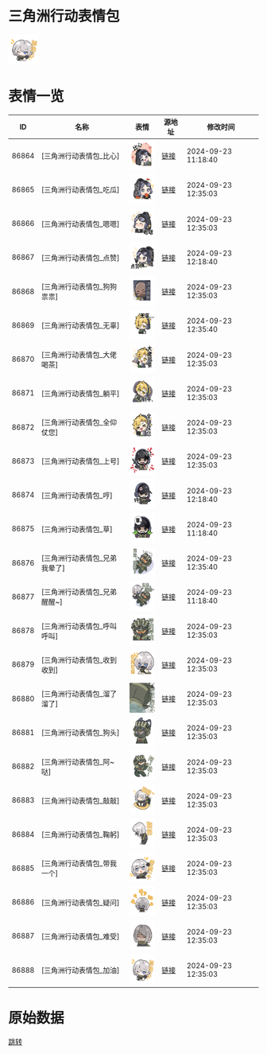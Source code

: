 # 三角洲行动表情包

<img src="./cover.png" height="60" alt="cover" />

# 表情一览

|ID|名称|表情|源地址|修改时间|
|----|----|----|----|----|
|86864|[三角洲行动表情包_比心]|<img src="./pic/086864_%5B三角洲行动表情包_比心%5D.png" height="60" alt="比心"/>|[链接](https://i0.hdslb.com/bfs/emote/c9dc345b7674e6e4e5161b6ee635ced6eef67ac7.png)|2024-09-23 11:18:40|
|86865|[三角洲行动表情包_吃瓜]|<img src="./pic/086865_%5B三角洲行动表情包_吃瓜%5D.png" height="60" alt="吃瓜"/>|[链接](https://i0.hdslb.com/bfs/emote/702ce73c1f1229dc8f5d5e3f7c0d13fcd0b693e4.png)|2024-09-23 12:35:03|
|86866|[三角洲行动表情包_嗯嗯]|<img src="./pic/086866_%5B三角洲行动表情包_嗯嗯%5D.png" height="60" alt="嗯嗯"/>|[链接](https://i0.hdslb.com/bfs/emote/2b0971bf2273d4bd8d756411e5a7e02bcee6ea8f.png)|2024-09-23 12:35:03|
|86867|[三角洲行动表情包_点赞]|<img src="./pic/086867_%5B三角洲行动表情包_点赞%5D.png" height="60" alt="点赞"/>|[链接](https://i0.hdslb.com/bfs/emote/f7a9edd17440a910243f35a067cb915e745b32b4.png)|2024-09-23 12:18:40|
|86868|[三角洲行动表情包_狗狗祟祟]|<img src="./pic/086868_%5B三角洲行动表情包_狗狗祟祟%5D.png" height="60" alt="狗狗祟祟"/>|[链接](https://i0.hdslb.com/bfs/emote/5c16501f7e68474a72facd23ea76e63ed09b988a.png)|2024-09-23 12:35:03|
|86869|[三角洲行动表情包_无辜]|<img src="./pic/086869_%5B三角洲行动表情包_无辜%5D.png" height="60" alt="无辜"/>|[链接](https://i0.hdslb.com/bfs/emote/51d27bcb37d1d56ac98e580fbba1aa4865cccb93.png)|2024-09-23 12:35:40|
|86870|[三角洲行动表情包_大佬喝茶]|<img src="./pic/086870_%5B三角洲行动表情包_大佬喝茶%5D.png" height="60" alt="大佬喝茶"/>|[链接](https://i0.hdslb.com/bfs/emote/a820162ccffa104e5ea374cc28fba55da2e12c6e.png)|2024-09-23 12:35:03|
|86871|[三角洲行动表情包_躺平]|<img src="./pic/086871_%5B三角洲行动表情包_躺平%5D.png" height="60" alt="躺平"/>|[链接](https://i0.hdslb.com/bfs/emote/513502b18a8655ff18d3ba8c77c4ae6197cea78e.png)|2024-09-23 12:35:03|
|86872|[三角洲行动表情包_全仰仗您]|<img src="./pic/086872_%5B三角洲行动表情包_全仰仗您%5D.png" height="60" alt="全仰仗您"/>|[链接](https://i0.hdslb.com/bfs/emote/2692c6625bc61612aa8d62d5332ec9791b4422b6.png)|2024-09-23 12:35:03|
|86873|[三角洲行动表情包_上号]|<img src="./pic/086873_%5B三角洲行动表情包_上号%5D.png" height="60" alt="上号"/>|[链接](https://i0.hdslb.com/bfs/emote/2cbbbeae88dd11a303d926940fb09642d3a6d598.png)|2024-09-23 12:35:03|
|86874|[三角洲行动表情包_哼]|<img src="./pic/086874_%5B三角洲行动表情包_哼%5D.png" height="60" alt="哼"/>|[链接](https://i0.hdslb.com/bfs/emote/29ff5e40c33acbeb3740ccc41d07b64b0ab713d3.png)|2024-09-23 12:18:40|
|86875|[三角洲行动表情包_草]|<img src="./pic/086875_%5B三角洲行动表情包_草%5D.png" height="60" alt="草"/>|[链接](https://i0.hdslb.com/bfs/emote/83dc7775ab3ba75fe1d96012dd6dec08aac7191c.png)|2024-09-23 11:18:40|
|86876|[三角洲行动表情包_兄弟我晕了]|<img src="./pic/086876_%5B三角洲行动表情包_兄弟我晕了%5D.png" height="60" alt="兄弟我晕了"/>|[链接](https://i0.hdslb.com/bfs/emote/3c27bb3946c30740511f6464557180bfb4751c01.png)|2024-09-23 12:35:40|
|86877|[三角洲行动表情包_兄弟醒醒~]|<img src="./pic/086877_%5B三角洲行动表情包_兄弟醒醒~%5D.png" height="60" alt="兄弟醒醒~"/>|[链接](https://i0.hdslb.com/bfs/emote/7f44f6286dd4f410bb000bcec64f5a4027242ee3.png)|2024-09-23 11:18:40|
|86878|[三角洲行动表情包_呼叫呼叫]|<img src="./pic/086878_%5B三角洲行动表情包_呼叫呼叫%5D.png" height="60" alt="呼叫呼叫"/>|[链接](https://i0.hdslb.com/bfs/emote/64d615c9fdb8072f0f2e9d245324ce75aee0b353.png)|2024-09-23 12:35:03|
|86879|[三角洲行动表情包_收到收到]|<img src="./pic/086879_%5B三角洲行动表情包_收到收到%5D.png" height="60" alt="收到收到"/>|[链接](https://i0.hdslb.com/bfs/emote/416b44b919eddfd6ebba70a68b3b83fd2e3e4500.png)|2024-09-23 12:35:03|
|86880|[三角洲行动表情包_溜了溜了]|<img src="./pic/086880_%5B三角洲行动表情包_溜了溜了%5D.png" height="60" alt="溜了溜了"/>|[链接](https://i0.hdslb.com/bfs/emote/485c471bc343a5edf3dbf80efa8b12cb5b5bc704.png)|2024-09-23 12:35:03|
|86881|[三角洲行动表情包_狗头]|<img src="./pic/086881_%5B三角洲行动表情包_狗头%5D.png" height="60" alt="狗头"/>|[链接](https://i0.hdslb.com/bfs/emote/56fb40d63cb76d24a32f25b8f04393a254f642c2.png)|2024-09-23 12:35:03|
|86882|[三角洲行动表情包_阿~哒]|<img src="./pic/086882_%5B三角洲行动表情包_阿~哒%5D.png" height="60" alt="阿~哒"/>|[链接](https://i0.hdslb.com/bfs/emote/e240f8bcc38280f46708f7a5ff5a6f0551113960.png)|2024-09-23 12:35:03|
|86883|[三角洲行动表情包_敲敲]|<img src="./pic/086883_%5B三角洲行动表情包_敲敲%5D.png" height="60" alt="敲敲"/>|[链接](https://i0.hdslb.com/bfs/emote/ea5838d46032df7352d421961b56270b7baa5ef7.png)|2024-09-23 12:35:03|
|86884|[三角洲行动表情包_鞠躬]|<img src="./pic/086884_%5B三角洲行动表情包_鞠躬%5D.png" height="60" alt="鞠躬"/>|[链接](https://i0.hdslb.com/bfs/emote/fccf1c81f5c3e55fb3fbb75cc0308c4456909f5a.png)|2024-09-23 12:35:03|
|86885|[三角洲行动表情包_带我一个]|<img src="./pic/086885_%5B三角洲行动表情包_带我一个%5D.png" height="60" alt="带我一个"/>|[链接](https://i0.hdslb.com/bfs/emote/179495855f392128e384a1e593d47cdd05b4fa6b.png)|2024-09-23 12:35:03|
|86886|[三角洲行动表情包_疑问]|<img src="./pic/086886_%5B三角洲行动表情包_疑问%5D.png" height="60" alt="疑问"/>|[链接](https://i0.hdslb.com/bfs/emote/92a4aa835a5aa52a46a89b0f3da0d8436e686648.png)|2024-09-23 12:35:03|
|86887|[三角洲行动表情包_难受]|<img src="./pic/086887_%5B三角洲行动表情包_难受%5D.png" height="60" alt="难受"/>|[链接](https://i0.hdslb.com/bfs/emote/8536c0aed2fcb8de2cafe1c129f1cc25a34bba27.png)|2024-09-23 12:35:03|
|86888|[三角洲行动表情包_加油]|<img src="./pic/086888_%5B三角洲行动表情包_加油%5D.png" height="60" alt="加油"/>|[链接](https://i0.hdslb.com/bfs/emote/f10acb11044ac515d979aba2b4c6726f2c6cb416.png)|2024-09-23 12:35:03|

# 原始数据

[跳转](./raw.json)


